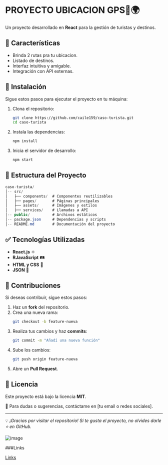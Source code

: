 # PROYECTO UBICACION GPS🧳🌍  

Un proyecto desarrollado en **React** para la gestión de turistas y destinos.  

## 📌 Características  
- Brinda 2 rutas pra tu ubicacion.  
- Listado de destinos.  
- Interfaz intuitiva y amigable.  
- Integración con API externas.
  
## 🚀 Instalación  
Sigue estos pasos para ejecutar el proyecto en tu máquina:  

1. Clona el repositorio:  
   ```sh
   git clone https://github.com/caile159/caso-turista.git
   cd caso-turista
   ```  
2. Instala las dependencias:  
   ```sh
   npm install
   ```  
3. Inicia el servidor de desarrollo:  
   ```sh
   npm start
   ```  

## 📁 Estructura del Proyecto
```csharp
caso-turista/
│-- src/
│   ├── components/  # Componentes reutilizables
│   ├── pages/       # Páginas principales
│   ├── assets/      # Imágenes y estilos
│   ├── services/    # Llamadas a API
│-- public/          # Archivos estáticos
│-- package.json     # Dependencias y scripts
│-- README.md        # Documentación del proyecto
```

## ✅ Tecnologías Utilizadas  
- **React.js** ⚛️  
- **RJavaScript** 🛤️  
- **HTML y CSS** 🎨  
- **JSON** 📡  

## 🤝 Contribuciones  
Si deseas contribuir, sigue estos pasos:  
1. Haz un **fork** del repositorio.  
2. Crea una nueva rama:  
   ```sh
   git checkout -b feature-nueva
   ```
3. Realiza tus cambios y haz **commits**:  
   ```sh
   git commit -m "Añadí una nueva función"
   ```
4. Sube los cambios:  
   ```sh
   git push origin feature-nueva
   ```
5. Abre un **Pull Request**.  

## 🐝 Licencia  
Este proyecto está bajo la licencia **MIT**.  

📩 Para dudas o sugerencias, contáctame en [tu email o redes sociales].  

---

💡 *¡Gracias por visitar el repositorio! Si te gusta el proyecto, no olvides darle ⭐ en GitHub.* 

![image](https://github.com/user-attachments/assets/a089f873-dcb8-4dd7-948a-fe70e4da1056)

###Links

[Links](https://f094-38-210-1-213.ngrok-free.app)
